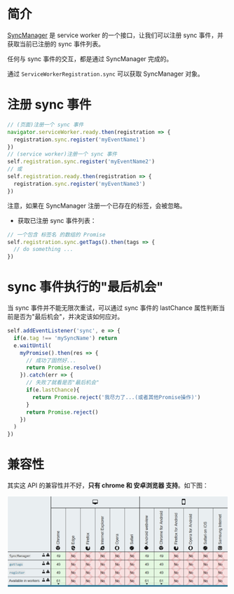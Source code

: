 
# 简介

[SyncManager](https://developer.mozilla.org/en-US/docs/Web/API/SyncManager) 是 service worker 的一个接口，让我们可以注册 sync 事件，并获取当前已注册的 sync 事件列表。

任何与 sync 事件的交互，都是通过 SyncManager 完成的。

通过 `ServiceWorkerRegistration.sync` 可以获取 SyncManager 对象。

# 注册 sync 事件

  ``` js
  // (页面)注册一个 sync 事件
  navigator.serviceWorker.ready.then(registration => {
    registration.sync.register('myEventName1')
  })
  // (service worker)注册一个 sync 事件
  self.registration.sync.register('myEventName2')
  // 或
  self.registration.ready.then(registration => {
    registration.sync.register('myEventName3')
  })
  ```

  注意，如果在 SyncManager 注册一个已存在的标签，会被忽略。

- 获取已注册 sync 事件列表：

``` js
// 一个包含 标签名 的数组的 Promise
self.registration.sync.getTags().then(tags => {
  // do something ...
})
```

# sync 事件执行的"最后机会"

当 sync 事件并不能无限次重试，可以通过 sync 事件的 lastChance 属性判断当前是否为"最后机会"，并决定该如何应对。

``` js
self.addEventListener('sync', e => {
  if(e.tag !== 'mySyncName') return
  e.waitUntil(
    myPromise().then(res => {
      // 成功了固然好...
      return Promise.resolve()
    }).catch(err => {
      // 失败了就看是否"最后机会"
      if(e.lastChance){
        return Promise.reject('我尽力了...(或者其他Promise操作)')
      }
      return Promise.reject()
    })
  )
})
```

# 兼容性

其实这 API 的兼容性并不好，**只有 chrome 和 安卓浏览器 支持**。如下图：

![.](./图片/SyncManager兼容性.png)
